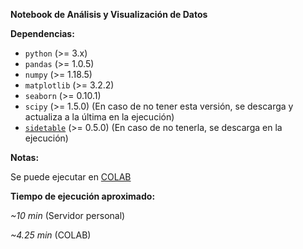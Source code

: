 **Notebook de Análisis y Visualización de Datos**

**Dependencias:**

* ``python`` (>= 3.x)
* ``pandas`` (>= 1.0.5)
* ``numpy`` (>= 1.18.5)
* ``matplotlib`` (>= 3.2.2)
* ``seaborn`` (>= 0.10.1)
* ``scipy`` (>= 1.5.0) (En caso de no tener esta versión, se descarga y actualiza a la última en la ejecución)
* [``sidetable``](https://github.com/chris1610/sidetable) (>= 0.5.0) (En caso de no tenerla, se descarga en la ejecución)

**Notas:**

Se puede ejecutar en [COLAB](https://colab.research.google.com/github/Gianuzzi/Ausentismo-DD2020-Final/blob/master/Notebooks/Analisis_y_Visualizacion/Practico.ipynb)

**Tiempo de ejecución aproximado:**

_~10 min_ (Servidor personal)

_~4.25 min_ (COLAB)
